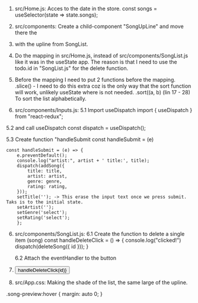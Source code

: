 1. src/Home.js: Acces to the date in the store.
   const songs = useSelector(state => state.songs);

2. src/components: Create a child-component "SongUpLine" and move there the <li> with the upline from SongList.

3. Do the mapping in src/Home.js, instead of src/components/SongList.js like it was in the useState app. The reason is that I need to use the todo.id in "SongList.js" for the delete function.

4. Before the mapping I need to put 2 functions before the mapping.
   .slice() - I need to do this extra coz is the only way that the sort function will work, unlikely useState where is not needed.
   .sort((a, b) (lin 17 - 28) To sort the list alphabetically.

5. src/components/Inputs.js:
   5.1 Import useDispatch
   import { useDispatch } from "react-redux";

5.2 and call useDispatch
const dispatch = useDispatch();

5.3 Create function "handleSubmit
const handleSubmit = (e)

    const handleSubmit = (e) => {
        e.preventDefault();
        console.log("artist:", artist + ' title:', title);
        dispatch(addSong({
            title: title,
            artist: artist,
            genre: genre,
            rating: rating,
        }));
        setTitle(''); -> This erase the input text once we press submit. Taks is to the initial state.
        setArtist('');
        setGenre('select');
        setRating('select');
        };

6. src/components/SongList.js:
   6.1 Create the function to delete a single item (song)
   const handleDeleteClick = () => {
   console.log("clicked!")
   dispatch(deleteSong({ id }));
   }

   6.2 Attach the eventHandler to the button
      <li><button onClick={() => handleDeleteClick(id)}

7. src/App.css: Making the shade of the list, the same large of the upline.

.song-preview:hover {
margin: auto 0;
}
